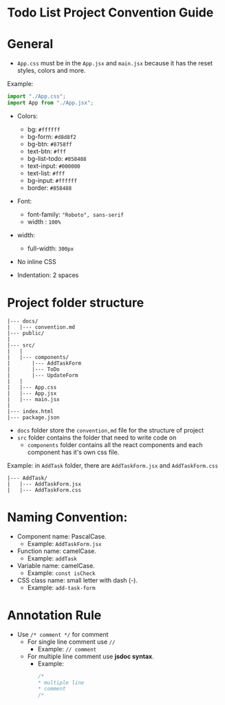 # Todo List Project Convention Guide

# General

- `App.css` must be in the `App.jsx` and `main.jsx` because it has the reset styles, colors and more.

Example:

```javascript
import "./App.css";
import App from "./App.jsx";
```

- Colors:

  - bg: `#ffffff`
  - bg-form: `#d8d8f2`
  - bg-btn: `#8758ff`
  - text-btn: `#fff`
  - bg-list-todo: `#858488`
  - text-input: `#000000`
  - text-list: `#fff`
  - bg-input: `#ffffff`
  - border: `#858488`

- Font:

  - font-family: `"Roboto", sans-serif`
  - width : `100%`

- width:
  - full-width: `300px`
- No inline CSS
- Indentation: 2 spaces

# Project folder structure

```
|--- docs/
|   |--- convention.md
|--- public/
|
|--- src/
|   |
|   |--- components/
|       |--- AddTaskForm
|       |--- ToDo
|       |--- UpdateForm
|   |
|   |--- App.css
|   |--- App.jsx
|   |--- main.jsx
|
|--- index.html
|--- package.json
```

- `docs` folder store the `convention,md` file for the structure of project
- `src` folder contains the folder that need to write code on
  - `components` folder contains all the react components and each component has it's own css file.

Example: in `AddTask` folder, there are `AddTaskForm.jsx` and `AddTaskForm.css`

```
|--- AddTask/
|   |--- AddTaskForm.jsx
|   |--- AddTaskForm.css

```

# Naming Convention:

- Component name: PascalCase.
  - Example: `AddTaskForm.jsx`
- Function name: camelCase.
  - Example: `addTask`
- Variable name: camelCase.
  - Example: `const isCheck`
- CSS class name: small letter with dash (-).
  - Example: `add-task-form`

# Annotation Rule

- Use `/* comment */` for comment
  - For single line comment use `//`
    - Example: `// comment`
  - For multiple line comment use **jsdoc syntax**.
    - Example:
      ```javascript
      /*
      * multiple line
      * comment
      /*
      ```
